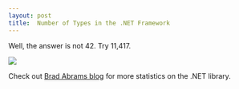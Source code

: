 ```yaml
---
layout: post
title:  Number of Types in the .NET Framework
---
```

Well, the answer is not 42. Try 11,417.

![](http://blogs.msdn.com/blogfiles/brada/WindowsLiveWriter/NumberofTypesinthe.NETFramework_E636/image_10.png)

Check out [Brad Abrams blog](http://blogs.msdn.com/brada/archive/2008/03/17/number-of-types-in-the-net-framework.aspx) for more statistics on the .NET library.
